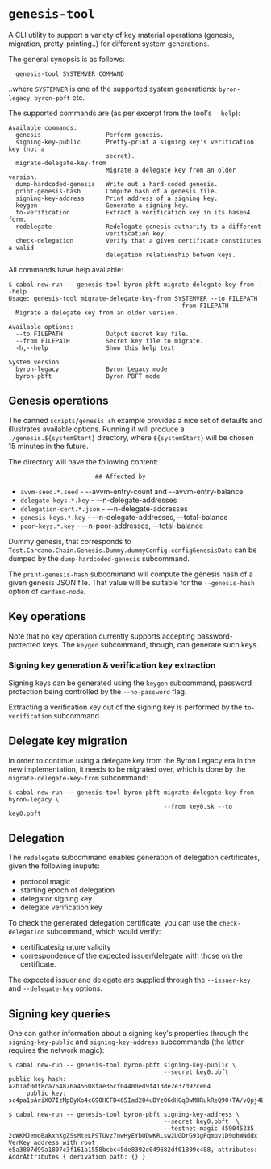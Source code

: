# `genesis-tool`

A CLI utility to support a variety of key material operations (genesis, migration, pretty-printing..) for different system generations.

The general synopsis is as follows:
 ```
   genesis-tool SYSTEMVER COMMAND
```

..where `SYSTEMVER` is one of the supported system generations: `byron-legacy`, `byron-pbft` etc.

The supported commands are (as per excerpt from the tool's `--help`):

```
Available commands:
  genesis                  Perform genesis.
  signing-key-public       Pretty-print a signing key's verification key (not a
                           secret).
  migrate-delegate-key-from
                           Migrate a delegate key from an older version.
  dump-hardcoded-genesis   Write out a hard-coded genesis.
  print-genesis-hash       Compute hash of a genesis file.
  signing-key-address      Print address of a signing key.
  keygen                   Generate a signing key.
  to-verification          Extract a verification key in its base64 form.
  redelegate               Redelegate genesis authority to a different
                           verification key.
  check-delegation         Verify that a given certificate constitutes a valid
                           delegation relationship betwen keys.
```

All commands have help available:

```
$ cabal new-run -- genesis-tool byron-pbft migrate-delegate-key-from --help
Usage: genesis-tool migrate-delegate-key-from SYSTEMVER --to FILEPATH
                                              --from FILEPATH
  Migrate a delegate key from an older version.

Available options:
  --to FILEPATH            Output secret key file.
  --from FILEPATH          Secret key file to migrate.
  -h,--help                Show this help text

System version
  byron-legacy             Byron Legacy mode
  byron-pbft               Byron PBFT mode

```

## Genesis operations

The canned `scripts/genesis.sh` example provides a nice set of defaults and
illustrates available options.  Running it will produce a `./genesis.${systemStart}` directory,
where `${systemStart}` will be chosen 15 minutes in the future.

The directory will have the following content:

                            ## Affected by

 - `avvm-seed.*.seed`         - --avvm-entry-count and --avvm-entry-balance
 - `delegate-keys.*.key`      - --n-delegate-addresses
 - `delegation-cert.*.json`   - --n-delegate-addresses
 - `genesis-keys.*.key`       - --n-delegate-addresses, --total-balance
 - `poor-keys.*.key`          - --n-poor-addresses, --total-balance

Dummy genesis, that corresponds to `Test.Cardano.Chain.Genesis.Dummy.dummyConfig.configGenesisData`
can be dumped by the `dump-hardcoded-genesis` subcommand.

The `print-genesis-hash` subcommand will compute the genesis hash of a given genesis JSON file.
That value will be suitable for the `--genesis-hash` option of `cardano-node`.

## Key operations

Note that no key operation currently supports accepting password-protected keys.
The `keygen` subcommand, though, can generate such keys.

### Signing key generation & verification key extraction

Signing keys can be generated using the `keygen` subcommand, password protection being
controlled by the `--no-password` flag.

Extracting a verification key out of the signing key is performed by the `to-verification` subcommand.

## Delegate key migration

In order to continue using a delegate key from the Byron Legacy era in the new implementation,
it needs to be migrated over, which is done by the `migrate-delegate-key-from` subcommand:

```
$ cabal new-run -- genesis-tool byron-pbft migrate-delegate-key-from byron-legacy \
                                           --from key0.sk --to key0.pbft
```

## Delegation

The `redelegate` subcommand enables generation of delegation certificates,
given the following inuputs:

   - protocol magic
   - starting epoch of delegation
   - delegator signing key
   - delegate verification key

To check the generated delegation certificate, you can use the `check-delegation` subcommand,
which would verify:

   - certificatesignature validity
   - correspondence of the expected issuer/delegate with those on the certificate.

The expected issuer and delegate are supplied through the `--issuer-key` and `--delegate-key`
options.

## Signing key queries

One can gather information about a signing key's properties through the `signing-key-public`
and `signing-key-address` subcommands (the latter requires the network magic):

```
$ cabal new-run -- genesis-tool byron-pbft signing-key-public \
                                           --secret key0.pbft
public key hash: a2b1af0df8ca764876a45608fae36cf04400ed9f413de2e37d92ce04
     public key: sc4pa1pAriXO7IzMpByKo4cG90HCFD465Iad284uDYz06dHCqBwMHRukReQ90+TA/vQpj4L1YNaLHI7DS0Z2Vg==

$ cabal new-run -- genesis-tool byron-pbft signing-key-address \
                                           --secret key0.pbft  \
                                           --testnet-magic 459045235
2cWKMJemoBakxhXgZSsMteLP9TUvz7owHyEYbUDwKRLsw2UGDrG93gPqmpv1D9ohWNddx
VerKey address with root e5a3807d99a1807c3f161a1558bcbc45de8392e049682df01809c488, attributes: AddrAttributes { derivation path: {} }
```
